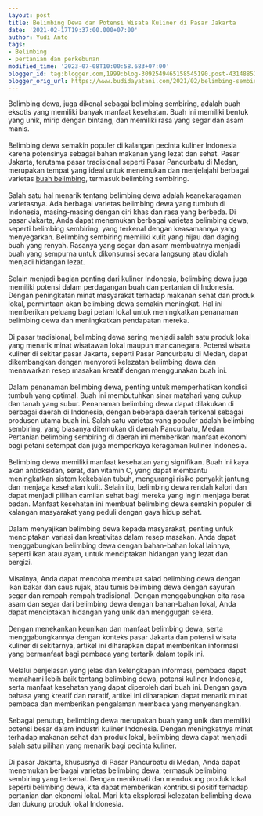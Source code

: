 ```yaml
---
layout: post
title: Belimbing Dewa dan Potensi Wisata Kuliner di Pasar Jakarta
date: '2021-02-17T19:37:00.000+07:00'
author: Yudi Anto
tags:
- Belimbing
- pertanian dan perkebunan
modified_time: '2023-07-08T10:00:58.683+07:00'
blogger_id: tag:blogger.com,1999:blog-3092549465158545190.post-4314885118290548309
blogger_orig_url: https://www.budidayatani.com/2021/02/belimbing-sembiring-andalan-dari-pancur.html
---
```


<div>Belimbing dewa, juga dikenal sebagai belimbing sembiring, adalah buah eksotis yang memiliki banyak manfaat kesehatan. Buah ini memiliki bentuk yang unik, mirip dengan bintang, dan memiliki rasa yang segar dan asam manis.&nbsp;</div><div><br /></div><div>Belimbing dewa semakin populer di kalangan pecinta kuliner Indonesia karena potensinya sebagai bahan makanan yang lezat dan sehat. Pasar Jakarta, terutama pasar tradisional seperti Pasar Pancurbatu di Medan, merupakan tempat yang ideal untuk menemukan dan menjelajahi berbagai varietas <a href="https://www.budidayatani.com/search/label/Belimbing">buah belimbing</a>, termasuk belimbing sembiring.</div><div><br /></div><div>Salah satu hal menarik tentang belimbing dewa adalah keanekaragaman varietasnya. Ada berbagai varietas belimbing dewa yang tumbuh di Indonesia, masing-masing dengan ciri khas dan rasa yang berbeda. Di pasar Jakarta, Anda dapat menemukan berbagai varietas belimbing dewa, seperti belimbing sembiring, yang terkenal dengan keasamannya yang menyegarkan. Belimbing sembiring memiliki kulit yang hijau dan daging buah yang renyah. Rasanya yang segar dan asam membuatnya menjadi buah yang sempurna untuk dikonsumsi secara langsung atau diolah menjadi hidangan lezat.</div><div><br /></div><div>Selain menjadi bagian penting dari kuliner Indonesia, belimbing dewa juga memiliki potensi dalam perdagangan buah dan pertanian di Indonesia. Dengan peningkatan minat masyarakat terhadap makanan sehat dan produk lokal, permintaan akan belimbing dewa semakin meningkat. Hal ini memberikan peluang bagi petani lokal untuk meningkatkan penanaman belimbing dewa dan meningkatkan pendapatan mereka.&nbsp;</div><div><br /></div><div>Di pasar tradisional, belimbing dewa sering menjadi salah satu produk lokal yang menarik minat wisatawan lokal maupun mancanegara. Potensi wisata kuliner di sekitar pasar Jakarta, seperti Pasar Pancurbatu di Medan, dapat dikembangkan dengan menyoroti kelezatan belimbing dewa dan menawarkan resep masakan kreatif dengan menggunakan buah ini.</div><div><br /></div><div>Dalam penanaman belimbing dewa, penting untuk memperhatikan kondisi tumbuh yang optimal. Buah ini membutuhkan sinar matahari yang cukup dan tanah yang subur. Penanaman belimbing dewa dapat dilakukan di berbagai daerah di Indonesia, dengan beberapa daerah terkenal sebagai produsen utama buah ini. Salah satu varietas yang populer adalah belimbing sembiring, yang biasanya ditemukan di daerah Pancurbatu, Medan. Pertanian belimbing sembiring di daerah ini memberikan manfaat ekonomi bagi petani setempat dan juga memperkaya keragaman kuliner Indonesia.</div><div><br /></div><div>Belimbing dewa memiliki manfaat kesehatan yang signifikan. Buah ini kaya akan antioksidan, serat, dan vitamin C, yang dapat membantu meningkatkan sistem kekebalan tubuh, mengurangi risiko penyakit jantung, dan menjaga kesehatan kulit. Selain itu, belimbing dewa rendah kalori dan dapat menjadi pilihan camilan sehat bagi mereka yang ingin menjaga berat badan. Manfaat kesehatan ini membuat belimbing dewa semakin populer di kalangan masyarakat yang peduli dengan gaya hidup sehat.</div><div><br /></div><div>Dalam menyajikan belimbing dewa kepada masyarakat, penting untuk menciptakan variasi dan kreativitas dalam resep masakan. Anda dapat menggabungkan belimbing dewa dengan bahan-bahan lokal lainnya, seperti ikan atau ayam, untuk menciptakan hidangan yang lezat dan bergizi.&nbsp;</div><div><br /></div><div>Misalnya, Anda dapat mencoba membuat salad belimbing dewa dengan ikan bakar dan saus rujak, atau tumis belimbing dewa dengan sayuran segar dan rempah-rempah tradisional. Dengan menggabungkan cita rasa asam dan segar dari belimbing dewa dengan bahan-bahan lokal, Anda dapat menciptakan hidangan yang unik dan menggugah selera.</div><div><br /></div><div>Dengan menekankan keunikan dan manfaat belimbing dewa, serta menggabungkannya dengan konteks pasar Jakarta dan potensi wisata kuliner di sekitarnya, artikel ini diharapkan dapat memberikan informasi yang bermanfaat bagi pembaca yang tertarik dalam topik ini.&nbsp;</div><div><br /></div><div>Melalui penjelasan yang jelas dan kelengkapan informasi, pembaca dapat memahami lebih baik tentang belimbing dewa, potensi kuliner Indonesia, serta manfaat kesehatan yang dapat diperoleh dari buah ini. Dengan gaya bahasa yang kreatif dan naratif, artikel ini diharapkan dapat menarik minat pembaca dan memberikan pengalaman membaca yang menyenangkan.</div><div><br /></div><div>Sebagai penutup, belimbing dewa merupakan buah yang unik dan memiliki potensi besar dalam industri kuliner Indonesia. Dengan meningkatnya minat terhadap makanan sehat dan produk lokal, belimbing dewa dapat menjadi salah satu pilihan yang menarik bagi pecinta kuliner.&nbsp;</div><div><br /></div><div>Di pasar Jakarta, khususnya di Pasar Pancurbatu di Medan, Anda dapat menemukan berbagai varietas belimbing dewa, termasuk belimbing sembiring yang terkenal. Dengan menikmati dan mendukung produk lokal seperti belimbing dewa, kita dapat memberikan kontribusi positif terhadap pertanian dan ekonomi lokal. Mari kita eksplorasi kelezatan belimbing dewa dan dukung produk lokal Indonesia.</div>